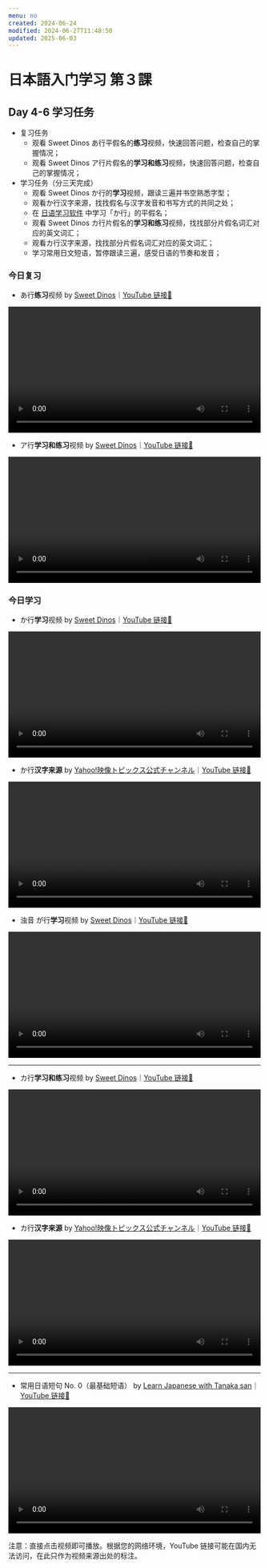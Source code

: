 ```yaml
---
menu: no
created: 2024-06-24
modified: 2024-06-27T11:48:50
updated: 2025-06-03
---
```


# 日本語入门学习 第３課

## Day 4-6 学习任务

- 复习任务
	- 观看 Sweet Dinos あ行平假名的**练习**视频，快速回答问题，检查自己的掌握情况；
	- 观看 Sweet Dinos ア行片假名的**学习和练习**视频，快速回答问题，检查自己的掌握情况；
- 学习任务（分三天完成）
	- 观看 Sweet Dinos か行的**学习**视频，跟读三遍并书空熟悉字型；
	- 观看か行汉字来源，找找假名与汉字发音和书写方式的共同之处；
	- 在 [日语学习软件](https://minielephant.net/beginner-japanese/#apps) 中学习「か行」的平假名；
	- 观看 Sweet Dinos カ行片假名的**学习和练习**视频，找找部分片假名词汇对应的英文词汇；
	- 观看カ行汉字来源，找找部分片假名词汇对应的英文词汇；
	- 学习常用日文短语，暂停跟读三遍，感受日语的节奏和发音；

### 今日复习

- あ行**练习**视频 by [Sweet Dinos](https://www.youtube.com/@SweetDinos/videos)｜[YouTube 链接🔗](https://youtu.be/aE3KFMJPmVk?si=bhTAXik2L6yC6xxm)

<video width="100%" height="auto" controls>
  <source src="https://mini-elephant-1318622621.cos.ap-chongqing.myqcloud.com/2024/06/23/learn-hiragana-alphabet-characters-practice-1.mp4" type="video/mp4">
</video>

- ア行**学习和练习**视频 by [Sweet Dinos](https://www.youtube.com/@SweetDinos/videos)｜[YouTube 链接🔗](https://www.youtube.com/watch?v=4CN0Rv7YqFw)

<video width="100%" height="auto" controls>
  <source src="https://mini-elephant-1318622621.cos.ap-chongqing.myqcloud.com/english/learn-katakana-japanese-alphabet-characters-lesson-1.mp4" type="video/mp4">
</video>

### 今日学习

- か行**学习**视频 by [Sweet Dinos](https://www.youtube.com/@SweetDinos/videos)｜[YouTube 链接🔗](https://youtu.be/jlxNQ0G-YhY?si=1iDY3qeNaX-tD9BO)

<video width="100%" height="auto" controls>
  <source src="https://mini-elephant-1318622621.cos.ap-chongqing.myqcloud.com/2024/06/23/learn-hiragana-alphabet-characters-lesson-2.mp4" type="video/mp4">
</video>

- か行**汉字来源** by [Yahoo!映像トピックス公式チャンネル](https://www.youtube.com/@yahoo4559)｜[YouTube 链接🔗](https://youtu.be/PHqss3rB_zs?si=vNecdimWAN7HxHkO)

<video width="100%" height="auto" controls>
  <source src="https://mini-elephant-1318622621.cos.ap-chongqing.myqcloud.com/2024/06/23/ka-hiragana-kanji.mp4" type="video/mp4">
</video>

- 浊音 が行**学习**视频 by [Sweet Dinos](https://www.youtube.com/@SweetDinos/videos)｜[YouTube 链接🔗](https://youtu.be/hpJ2EvZopz8?si=4UujGRF4jHm4w_oE)

<video width="100%" height="auto" controls>
  <source src="https://mini-elephant-1318622621.cos.ap-chongqing.myqcloud.com/english/learn-hiragana-alphabet-characters-lesson-11.mp4" type="video/mp4">
</video>

---

- カ行**学习和练习**视频 by [Sweet Dinos](https://www.youtube.com/@SweetDinos/videos)｜[YouTube 链接🔗](https://www.youtube.com/watch?v=i6u2JBRvJiQ)

<video width="100%" height="auto" controls>
  <source src="https://mini-elephant-1318622621.cos.ap-chongqing.myqcloud.com/english/learn-katakana-japanese-alphabet-characters-lesson-2.mp4" type="video/mp4">
</video>

- カ行**汉字来源** by [Yahoo!映像トピックス公式チャンネル](https://www.youtube.com/@yahoo4559)｜[YouTube 链接🔗](https://www.youtube.com/watch?v=rf-n_qI2occ)

<video width="100%" height="auto" controls>
  <source src="https://mini-elephant-1318622621.cos.ap-chongqing.myqcloud.com/english/japanese-katakana-were-born-from-chinese-characters-ka.mp4" type="video/mp4">
</video>

---

- 常用日语短句 No. 0（最基础短语） by [Learn Japanese with Tanaka san](https://www.youtube.com/@japanese_tanakasan)｜[YouTube 链接🔗](https://www.youtube.com/watch?v=V1_l-fz1Qok)

<video width="100%" height="auto" controls>
  <source src="https://mini-elephant-1318622621.cos.ap-chongqing.myqcloud.com/english/must-know-japanese-phrases-for-travel-in-japan-0.mp4" type="video/mp4">
</video>

<span class="caption">注意：直接点击视频即可播放。根据您的网络环境，YouTube 链接可能在国内无法访问，在此只作为视频来源出处的标注。</span>
